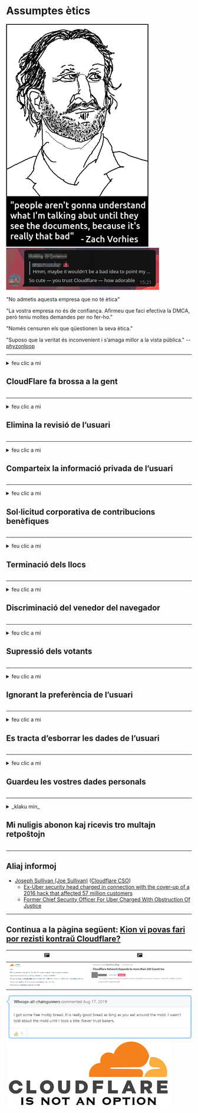 # Assumptes ètics

![](../image/itsreallythatbad.jpg)
![](../image/telegram/c81238387627b4bfd3dcd60f56d41626.jpg)

"No admetis aquesta empresa que no té ètica"

"La vostra empresa no és de confiança. Afirmeu que faci efectiva la DMCA, però teniu moltes demandes per no fer-ho."

"Només censuren els que qüestionen la seva ètica."

"Suposo que la veritat és inconvenient i s’amaga millor a la vista pública."  -- [phyzonloop](https://twitter.com/phyzonloop)


---


<details>
<summary>feu clic a mi

## CloudFlare fa brossa a la gent
</summary>


Cloudflare envia correus electrònics de correu brossa a usuaris que no siguin Cloudflare.

- Envia només correus electrònics als subscriptors que hagin participat
- Quan l'usuari digui "aturar", deixi d'enviar correu electrònic

És tan senzill. Però a Cloudflare no li importa.
Cloudflare va dir que l'ús del seu servei pot detenir tots els spammers o atacants.
Com podem aturar Cloudflare sense activar Cloudflare?


| 🖼 | 🖼 |
| --- | --- |
| ![](../image/cfspam01.jpg) | ![](../image/cfspam03.jpg) |
| ![](../image/cfspam02.jpg) | ![](../image/cfspambrittany.jpg)<br>![](../image/cfspamtwtr.jpg) |

</details>

---

<details>
<summary>feu clic a mi

## Elimina la revisió de l’usuari
</summary>


Ressenyes negatives sobre el censor del núvol de núvols.
Si publiqueu un text anti-Cloudflare a Twitter, podeu rebre una resposta de l'empleat de Cloudflare amb el missatge "No, no ho és".
Si publiqueu una revisió negativa en qualsevol lloc de revisió, provaran de censurar-la.


| 🖼 | 🖼 |
| --- | --- |
| ![](../image/cfcenrev_01.jpg)<br>![](../image/cfcenrev_02.jpg) | ![](../image/cfcenrev_03.jpg) |

</details>

---

<details>
<summary>feu clic a mi

## Comparteix la informació privada de l’usuari
</summary>


Cloudflare té un gran problema d'assetjament.
Cloudflare comparteix informació personal dels que es queixen de llocs allotjats.
De vegades us demanen que proporcioneu la vostra identificació real.
Si no voleu ser assetjat, agredit, assassinat o assassinat, és millor mantenir-se fora dels llocs web de Cloudflared.


| 🖼 | 🖼 |
| --- | --- |
| ![](../image/cfdox_what.jpg) | ![](../image/cfdox_swat.jpg) |
| ![](../image/cfdox_kill.jpg) | ![](../image/cfdox_threat.jpg) |
| ![](../image/cfdox_dox.jpg) | ![](../image/cfdox_ex1.jpg) |
| ![](../image/cfabuseform.jpg) | ![](../image/cfdox_ex2.jpg) |

</details>

---

<details>
<summary>feu clic a mi

## Sol·licitud corporativa de contribucions benèfiques
</summary>


CloudFlare demana aportacions benèfiques.
És bastant horrible que una corporació nord-americana sol·liciti caritat al costat d’organitzacions sense ànim de lucre que tinguin bons motius.
Si us agrada bloquejar la gent o perdre el temps d’altres persones, potser voldreu demanar algunes pizzes per als empleats de Cloudflare.


![](../image/cfdonate.jpg)

</details>

---

<details>
<summary>feu clic a mi

## Terminació dels llocs
</summary>


Què fareu si el vostre lloc baixa de sobte?
Hi ha informes que Cloudflare suprimeix la configuració de l’usuari o s’atura el servei sense cap avís, en silenci.
Us suggerim que trobeu un proveïdor millor.

![](../image/cftmnt.jpg)

</details>

---

<details>
<summary>feu clic a mi

## Discriminació del venedor del navegador
</summary>


CloudFlare proporciona un tractament preferent als que utilitzen Firefox mentre que proporciona un tractament hostil als usuaris que no siguin Tor-Browser sobre Tor.
Els usuaris de Tor dels quals es neguen amb raó a executar javascript no gratuït, també reben un tractament hostil.
Aquesta desigualtat d’accés és un abús de neutralitat de la xarxa i un abús de poder.

![](../image/browdifftbcx.gif)

- Esquerra: Tor Browser, dreta: Chrome. La mateixa adreça IP.

![](../image/browserdiff.jpg)

- A l'esquerra: desactivat el navegador Javascript de Tor, activat la galeta
- Dreta: Chrome activat, Javascript desactivat

![](../image/cfsiryoublocked.jpg)

- QuteBrowser (navegador menor) sense Tor (IP de Clearnet)

| ***Navegador*** | ***Tractament d'accés*** |
| --- | --- |
| Tor Browser (Javascript està activat) | accés permès |
| Firefox (Javascript està activat) | accés degradat |
| Chromium (Javascript està activat) | accés degradat |
| Chromium or Firefox (Javascript està desactivat) | accés denegat |
| Chromium or Firefox (Cookie desactivada) | accés denegat |
| QuteBrowser | accés denegat |
| lynx | accés denegat |
| w3m | accés denegat |
| wget | accés denegat |


Per què no utilitzar el botó d'àudio per resoldre un repte fàcil?

Sí, hi ha un botó d'àudio, però no sempre funciona amb Tor.
Rebreu aquest missatge quan el feu clic:

```
Torna-ho a provar més tard
És possible que l’ordinador o la xarxa envieu consultes automatitzades.
Per protegir els nostres usuaris, no podem processar la vostra sol·licitud ara mateix.
Per a més detalls, visiteu la nostra pàgina d’ajuda
```

</details>

---

<details>
<summary>feu clic a mi

## Supressió dels votants
</summary>


Els electors dels estats nord-americans es registren per votar en última instància a través del lloc web del secretari d'estat a l'estat de residència.
Les oficines de secretaria d'estat controlades pels republicans participen en la supressió dels votants mitjançant la representació del lloc web del secretari d'estat a través de Cloudflare.
El tracte hostil de Cloudflare als usuaris de Tor, la seva posició MITM com a punt global de vigilància global i el seu paper perjudicial en general fa que els electors potencials siguin reticents a registrar-se.
Els liberals, en particular, acostumen a adoptar la privadesa.
Els formularis d’inscripció dels votants recopilen informació sensible sobre l’inclinació política d’un elector, l’adreça física personal, el número de seguretat social i la data de naixement.
La majoria dels estats només fan públic un subconjunt d'aquesta informació, però Cloudflare veu tota aquesta informació quan algú es registra per votar.

Tingueu en compte que el registre en paper no defuig Cloudflare perquè el secretari dels treballadors del personal d'entrada de dades estatals probablement usarà el lloc web Cloudflare per introduir les dades.

| 🖼 | 🖼 |
| --- | --- |
| ![](../image/cfvotm_01.jpg) | ![](../image/cfvotm_02.jpg) |

- Change.org és un lloc web famós per recollir vots i prendre mesures.
“la gent de tot arreu inicia campanyes, mobilitza partidaris i treballa amb els responsables de decisió per impulsar solucions.”
Malauradament, moltes persones no poden veure en absolut change.org a causa de l’agressiu filtre de Cloudflare.
Se’ls està bloquejant de signar la petició, excloent-los així d’un procés democràtic.
L'ús d'altres plataformes no ennuvolades com OpenPetition ajuda a solucionar el problema.

| 🖼 | 🖼 |
| --- | --- |
| ![](../image/changeorgasn.jpg) | ![](../image/changeorgtor.jpg) |

- El "Projecte Ateneu" de Cloudflare ofereix una protecció gratuïta a nivell d'empresa als llocs web de les eleccions locals i estatals.
Van dir que "els seus electors poden accedir a informació electoral i el registre de votants", però això és mentida, perquè moltes persones no poden navegar pel lloc en absolut.

</details>

---

<details>
<summary>feu clic a mi

## Ignorant la preferència de l’usuari
</summary>


Si desactiveu alguna cosa, espereu que no rebeu cap missatge de correu electrònic al respecte.
Cloudflare ignora les preferències de l’usuari i comparteix les dades amb empreses de tercers sense el consentiment del client.
Si feu servir el seu pla gratuït, de vegades us envien un missatge de correu electrònic per demanar-vos que compreu subscripció mensual.

![](../image/cfviopl_tp.jpg)

</details>

---

<details>
<summary>feu clic a mi

## Es tracta d’esborrar les dades de l’usuari
</summary>


Segons aquest bloc del client d’ex-cloudflare, Cloudflare té la intenció de suprimir els comptes.
Actualment, moltes empreses mantenen les vostres dades després de tancar o treure el compte.
La majoria de bones empreses en mencionen la seva política de privadesa.
Flama de núvols? No.

```
2019-08-05 CloudFlare em va enviar la confirmació d'haver tret el meu compte.
2019-10-02 He rebut un correu electrònic de CloudFlare "perquè sóc client"
```

Cloudflare no coneixia la paraula "eliminar".
Si realment s’elimina, per què aquest ex-client ha rebut un correu electrònic?
També va mencionar que la política de privadesa de Cloudflare no en menciona.

```
La nova política de privadesa no fa esment de la conservació de dades durant un any.
```

![](../image/cfviopl_notdel.jpg)

Com pot confiar en Cloudflare si la seva política de privadesa és una LIE?

</details>

---

<details>
<summary>feu clic a mi

## Guardeu les vostres dades personals
</summary>


Suprimir el compte Cloudflare és difícil.

```
Envieu un bitllet d’assistència mitjançant la categoria "Compte",
i sol·liciteu la supressió del compte al cos del missatge.
No heu de tenir dominis ni targetes de crèdit adjunts al vostre compte abans de sol·licitar la supressió.
```

Rebreu aquest correu electrònic de confirmació.

![](../image/cf_deleteandkeep.jpg)

"Hem començat a processar la sol·licitud de supressió", però "Continuarem emmagatzemant la informació personal".

Pot "confiar" en això?

</details>

---

<details>
<summary>_klaku min_

## Mi nuligis abonon kaj ricevis tro multajn retpoŝtojn
</summary>


La uzanto nuligis sian 'Cloudflare stream' abonon kaj li ricevas retpoŝtajn memorigilojn ĉiutage por rememorigi lin pri nuligita abono.
Ne estas malaprobita butono. Kiel vi ĉesas ĉi tiun frenezon?

![](../image/barrageemailcancelsubscription.jpg)

Cloudflare diris al ĉi tiu uzanto kontakti subtenteamo kaj peti ĉiujn viajn enhavojn forigi.

- [t](https://web.archive.org/web/20210412165334/https://twitter.com/JohnHaldson/status/1381651569247088650)

</details>

---

## Aliaj informoj

- [Joseph Sullivan (Joe Sullivan)](../cloudflare_inc/cloudflare_members.md) ([Cloudflare CSO](https://twitter.com/eastdakota/status/1296522269313785862))
  - [Ex-Uber security head charged in connection with the cover-up of a 2016 hack that affected 57 million customers](https://www.businessinsider.com/uber-data-hack-security-head-joe-sullivan-charged-cover-up-2020-8)
  - [Former Chief Security Officer For Uber Charged With Obstruction Of Justice](https://www.justice.gov/usao-ndca/pr/former-chief-security-officer-uber-charged-obstruction-justice)


---

## Continua a la pàgina següent:   [Kion vi povas fari por rezisti kontraŭ Cloudflare?](ca.action.md)

|  🖼  |  🖼 |
| --- | --- |
| ![](../image/cfcommunity_ban.jpg) | ![](../image/censor_cloudflare_blogcomment.jpg) |

![](../image/freemoldybread.jpg)
![](../image/cfisnotanoption.jpg)
